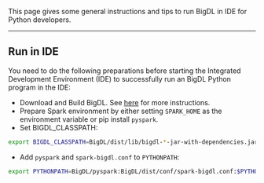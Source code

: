 This page gives some general instructions and tips to run BigDL in IDE for Python developers.

---
## **Run in IDE**
You need to do the following preparations before starting the Integrated Development Environment (IDE) to successfully run an BigDL Python program in the IDE:
- Download and Build BigDL. See [here](../ScalaUserGuide/install-build-src) for more instructions.
- Prepare Spark environment by either setting `SPARK_HOME` as the environment variable or pip install `pyspark`.
- Set BIGDL_CLASSPATH:
```bash
export BIGDL_CLASSPATH=BigDL/dist/lib/bigdl-*-jar-with-dependencies.jar
```

- Add `pyspark` and `spark-bigdl.conf` to `PYTHONPATH`:
```bash
export PYTHONPATH=BigDL/pyspark:BigDL/dist/conf/spark-bigdl.conf:$PYTHONPATH
```
